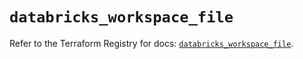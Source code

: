 # `databricks_workspace_file`

Refer to the Terraform Registry for docs: [`databricks_workspace_file`](https://registry.terraform.io/providers/databricks/databricks/1.40.0/docs/resources/workspace_file).

